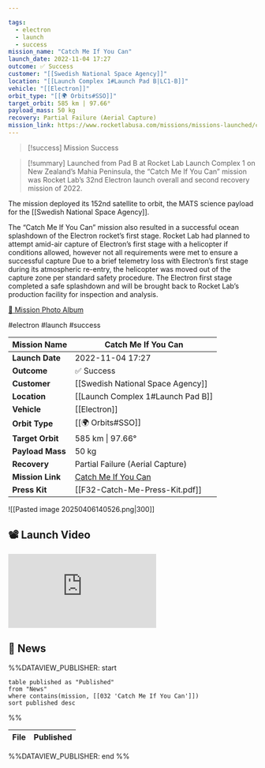 ```yaml
---

tags:
  - electron
  - launch
  - success
mission_name: "Catch Me If You Can"
launch_date: 2022-11-04 17:27
outcome: ✅ Success
customer: "[[Swedish National Space Agency]]"
location: "[[Launch Complex 1#Launch Pad B|LC1-B]]"
vehicle: "[[Electron]]"
orbit_type: "[[🌍 Orbits#SSO]]"
target_orbit: 585 km | 97.66°
payload_mass: 50 kg
recovery: Partial Failure (Aerial Capture)
mission_link: https://www.rocketlabusa.com/missions/missions-launched/catch-me-if-you-can/
---
```


>[!success] Mission Success

>[!summary]
Launched from Pad B at Rocket Lab Launch Complex 1 on New Zealand’s Mahia Peninsula, the “Catch Me If You Can” mission was Rocket Lab’s 32nd Electron launch overall and second recovery mission of 2022.
>
The mission deployed its 152nd satellite to orbit, the MATS science payload for the [[Swedish National Space Agency]]. 
>
The “Catch Me If You Can” mission also resulted in a successful ocean splashdown of the Electron rocket’s first stage. Rocket Lab had planned to attempt amid-air capture of Electron’s first stage with a helicopter if conditions allowed, however not all requirements were met to ensure a successful capture Due to a brief telemetry loss with Electron’s first stage during its atmospheric re-entry, the helicopter was moved out of the capture zone per standard safety procedure. The Electron first stage completed a safe splashdown and will be brought back to Rocket Lab’s production facility for inspection and analysis.
>
[📸 Mission Photo Album](https://www.flickr.com/photos/rocketlab/albums/72177720303420541/)

#electron #launch #success

| **Mission Name** | Catch Me If You Can                                                                                 |
| ---------------- | --------------------------------------------------------------------------------------------------- |
| **Launch Date**  | 2022-11-04 17:27                                                                                    |
| **Outcome**      | ✅ Success                                                                                           |
| **Customer**     | [[Swedish National Space Agency]]                                                                   |
| **Location**     | [[Launch Complex 1#Launch Pad B]]                                                                   |
| **Vehicle**      | [[Electron]]                                                                                        |
| **Orbit Type**   | [[🌍 Orbits#SSO]]                                                                                   |
| **Target Orbit** | 585 km &#124; 97.66°                                                                                |
| **Payload Mass** | 50 kg                                                                                               |
| **Recovery**     | Partial Failure (Aerial Capture)                                                                    |
| **Mission Link** | [Catch Me If You Can](https://www.rocketlabusa.com/missions/missions-launched/catch-me-if-you-can/) |
| **Press Kit**    | [[F32-Catch-Me-Press-Kit.pdf]]                                                                      |

![[Pasted image 20250406140526.png|300]]

## 📽️ Launch Video

<div class="responsive-video">
<iframe src="https://www.youtube.com/embed/PVTwEn9GdsA" title="Rocket Lab&#39;s Electron - Catch Me If You Can Mission" frameborder="0" allow="accelerometer; autoplay; clipboard-write; encrypted-media; gyroscope; picture-in-picture; web-share" referrerpolicy="strict-origin-when-cross-origin" allowfullscreen></iframe>     
</div>

## 📰 News
%%DATAVIEW_PUBLISHER: start
```
table published as "Published"
from "News"
where contains(mission, [[032 'Catch Me If You Can']])
sort published desc
```
%%

| File | Published |
| ---- | --------- |

%%DATAVIEW_PUBLISHER: end %%
